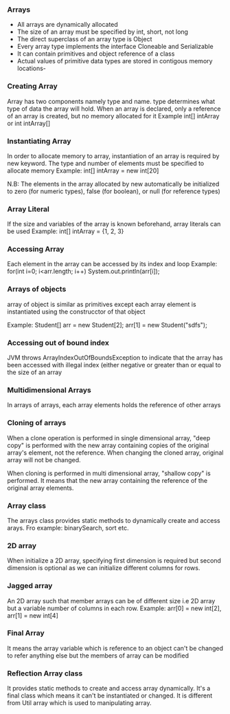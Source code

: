 ### Arrays
- All arrays are dynamically allocated
- The size of an array must be specified by int, short, not long
- The direct superclass of an array type is Object
- Every array type implements the interface Cloneable and Serializable
- It can contain primitives and object reference of a class
- Actual values of primitive data types are stored in contigous memory locations- 

### Creating Array
Array has two components namely type and name. type determines what type of data the array will hold. When an array is declared, only a reference of an array is created, but no memory allocated for it
Example int[] intArray or int intArray[] 

### Instantiating Array
In order to allocate memory to array, instantiation of an array is required by new keyword. The type and number of elements must be specified to allocate memory
Example: int[] intArray = new int[20]

N.B: The elements in the array allocated by new automatically be initialized to zero (for numeric types), false (for boolean), or null (for reference types)

### Array Literal
If the size and variables of the array is known beforehand, array literals can be used
Example: int[] intArray = {1, 2, 3}

### Accessing Array
Each element in the array can be accessed by its index and loop
Example: for(int i=0; i<arr.length; i++) System.out.println(arr[i]);

### Arrays of objects
array of object is similar as primitives except each array element is instantiated using the construcctor of that object

Example: Student[] arr = new Student[2];
arr[1] = new Student("sdfs");

### Accessing out of bound index
JVM throws ArrayIndexOutOfBoundsException to indicate that the array has been accessed with illegal index (either negative or greater than or equal to the size of an array


### Multidimensional Arrays
In arrays of arrays, each array elements holds the reference of other arrays

### Cloning of arrays
When a clone operation is performed in single dimensional array, "deep copy" is performed with the new array containing copies of the original array's element, not the reference. When changing the cloned array, original array will not be changed.

When cloning is performed in multi dimensional array, "shallow copy" is performed. It means that the new array containing the reference of the original array elements.

### Array class
The arrays class provides static methods to dynamically create and access arays. Fro example: binarySearch, sort etc.

### 2D array
When initialize a 2D array, specifying first dimension is required but second dimension is optional as we can initialize different columns for rows.

### Jagged array
An 2D array such that member arrays can be of different size i.e 2D array but a variable number of columns in each row. Example: arr[0] = new int[2], arr[1] = new int[4]

### Final Array
It means the array variable which is reference to an object can't be changed to refer anything else but the members of array can be modified

### Reflection Array class
It provides static methods to create and access array dynamically. It's a final class which means it can't be instantiated or changed. It is different from Util array which is used to manipulating array.
